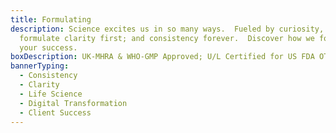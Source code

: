 ```yaml
---
title: Formulating
description: Science excites us in so many ways.  Fueled by curiosity, we
  formulate clarity first; and consistency forever.  Discover how we formulate
  your success.
boxDescription: UK-MHRA & WHO-GMP Approved; U/L Certified for US FDA OTC
bannerTyping:
  - Consistency
  - Clarity
  - Life Science
  - Digital Transformation
  - Client Success
---
```

